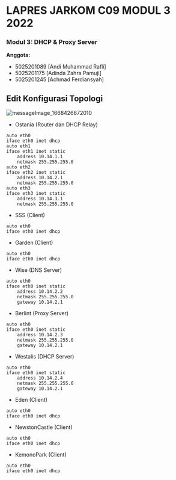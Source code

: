 # LAPRES JARKOM C09 MODUL 3 2022 
### Modul 3: DHCP & Proxy Server
**Anggota:**
- 5025201089 	[Andi Muhammad Rafli] 
- 5025201175 	[Adinda Zahra Pamuji]
- 5025201245 	[Achmad Ferdiansyah]

## Edit Konfigurasi Topologi
![messageImage_1668426672010](https://user-images.githubusercontent.com/102727966/201653357-06f8b91b-54dc-4cc3-8ed4-becf92e849ab.jpg)

- Ostania (Router dan DHCP Relay)
```
auto eth0
iface eth0 inet dhcp
auto eth1
iface eth1 inet static
	address 10.14.1.1
	netmask 255.255.255.0
auto eth2
iface eth2 inet static
	address 10.14.2.1
	netmask 255.255.255.0
auto eth3
iface eth3 inet static
	address 10.14.3.1
	netmask 255.255.255.0
```
- SSS (Client)
```
auto eth0
iface eth0 inet dhcp
```

- Garden (Client)
```
auto eth0
iface eth0 inet dhcp
```

- Wise (DNS Server)
```
auto eth0
iface eth0 inet static
	address 10.14.2.2
	netmask 255.255.255.0
	gateway 10.14.2.1
```

- Berlint (Proxy Server)
```
auto eth0
iface eth0 inet static
	address 10.14.2.3
	netmask 255.255.255.0
	gateway 10.14.2.1
```


- Westalis (DHCP Server)
```
auto eth0
iface eth0 inet static
	address 10.14.2.4
	netmask 255.255.255.0
	gateway 10.14.2.1
```

- Eden (Client)
```
auto eth0
iface eth0 inet dhcp
```

- NewstonCastle (Client)
```
auto eth0
iface eth0 inet dhcp
```

- KemonoPark (Client)
```
auto eth0
iface eth0 inet dhcp
```
